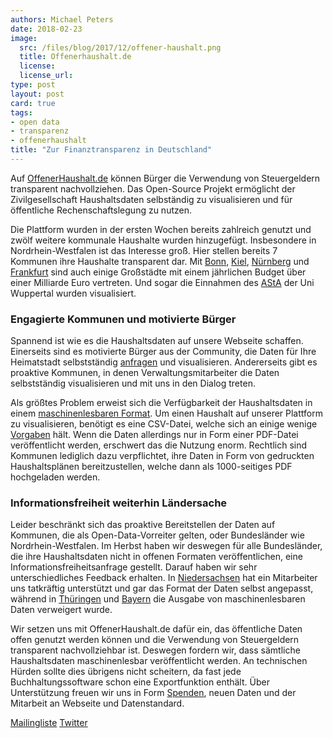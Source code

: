 ```yaml
---
authors: Michael Peters
date: 2018-02-23
image: 
  src: /files/blog/2017/12/offener-haushalt.png
  title: Offenerhaushalt.de 
  license: 
  license_url: 
type: post
layout: post
card: true
tags:
- open data
- transparenz
- offenerhaushalt
title: "Zur Finanztransparenz in Deutschland"
---
```


Auf [OffenerHaushalt.de](https://offenerhaushalt.de/) können Bürger die Verwendung von Steuergeldern transparent nachvollziehen. Das Open-Source Projekt ermöglicht der Zivilgesellschaft Haushaltsdaten selbständig zu visualisieren und für öffentliche Rechenschaftslegung zu nutzen. 

Die Plattform wurden in der ersten Wochen bereits zahlreich genutzt und zwölf weitere kommunale Haushalte wurden hinzugefügt. Insbesondere in Nordrhein-Westfalen ist das Interesse groß. Hier stellen bereits 7 Kommunen ihre Haushalte transparent dar. Mit [Bonn](https://offenerhaushalt.de/haushalt/NW/Bonn/#/produktbereich?Budget_Richtung=Aufwendungen&Jahr=2017&Plan_Ist=Plan), [Kiel](https://offenerhaushalt.de/haushalt/SH/Kiel/#/produkt?Aufwand%2FErtrag=Aufwand&Datum=2018&Haushalt=Plan), [Nürnberg](https://offenerhaushalt.de/haushalt/BY/N%C3%BCrnberg/#/administrative_classification?Direction=Ertrag&Jahr=2018) und [Frankfurt](https://offenerhaushalt.de/haushalt/HE/Frankfurt-am-Main/#/produkt?Ertrag%20%2F%20Aufwand=Aufwendungen&Haushalt=Plan&Haushaltsjahr=2018) sind auch einige Großstädte mit einem jährlichen Budget über einer Milliarde Euro vertreten. Und sogar die Einnahmen des [AStA](https://offenerhaushalt.de/haushalt/asta-uni-wuppertal/#/teilhaushalt) der Uni Wuppertal wurden visualisiert. 

### Engagierte Kommunen und motivierte Bürger
Spannend ist wie es die Haushaltsdaten auf unsere Webseite schaffen. Einerseits sind es motivierte Bürger aus der Community, die Daten für Ihre Heimatstadt selbstständig [anfragen](https://fragdenstaat.de/anfrage/haushalt-fur-das-jahr-2017/) und visualisieren. Andererseits gibt es proaktive Kommunen, in denen Verwaltungsmitarbeiter die Daten selbstständig visualisieren und mit uns in den Dialog treten. 

Als größtes Problem erweist sich die Verfügbarkeit der Haushaltsdaten in einem [maschinenlesbaren Format](https://codingdavinci.de/downloads/datenformate.pdf). Um einen Haushalt auf unserer Plattform zu visualisieren, benötigt es eine CSV-Datei, welche sich an einige wenige [Vorgaben](https://offenerhaushalt.de/page/datenstandard.html) hält. Wenn die Daten allerdings nur in Form einer PDF-Datei veröffentlicht werden, erschwert das die Nutzung enorm. Rechtlich sind Kommunen lediglich dazu verpflichtet, ihre Daten in Form von gedruckten Haushaltsplänen bereitzustellen, welche dann als 1000-seitiges PDF hochgeladen werden. 


### Informationsfreiheit weiterhin Ländersache

Leider beschränkt sich das proaktive Bereitstellen der Daten auf Kommunen, die als Open-Data-Vorreiter gelten, oder Bundesländer wie Nordrhein-Westfalen. Im Herbst haben wir deswegen für alle Bundesländer, die ihre Haushaltsdaten nicht in offenen Formaten veröffentlichen, eine Informationsfreiheitsanfrage gestellt. Darauf haben wir sehr unterschiedliches Feedback erhalten. In [Niedersachsen](https://fragdenstaat.de/anfrage/haushaltsplane-maschinenlesbare-form-4/)  hat ein Mitarbeiter uns tatkräftig unterstützt und gar das Format der Daten selbst angepasst, während in  [Thüringen](https://fragdenstaat.de/anfrage/haushaltsplane-maschinenlesbare-form-1/) und [Bayern](https://fragdenstaat.de/anfrage/haushaltsplane-maschinenlesbare-form-8/#nachricht-83281) die Ausgabe von maschinenlesbaren Daten verweigert wurde. 

Wir setzen uns mit OffenerHaushalt.de dafür ein, das öffentliche Daten offen genutzt werden können und die Verwendung von Steuergeldern transparent nachvollziehbar ist. Deswegen fordern wir, dass sämtliche Haushaltsdaten maschinenlesbar veröffentlicht werden. An technischen Hürden sollte dies übrigens nicht scheitern, da fast jede Buchhaltungssoftware schon eine Exportfunktion enthält. Über Unterstützung freuen wir uns in Form [Spenden](https://offenerhaushalt.de/page/spenden.html), neuen Daten und der Mitarbeit an Webseite und Datenstandard. 

[Mailingliste](https://lists.okfn.org/mailman/listinfo/offener-haushalt)
[Twitter](https://twitter.com/offenerhaushalt)


